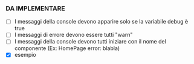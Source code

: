 ﻿### DA IMPLEMENTARE
- [ ] I messaggi della console devono apparire solo se la variabile debug è true
- [ ] I messaggi di errore devono essere tutti "warn"
- [ ] I messaggi della console devono tutti iniziare con il nome del componente (Ex: HomePage error: blabla)
- [x] esempio
